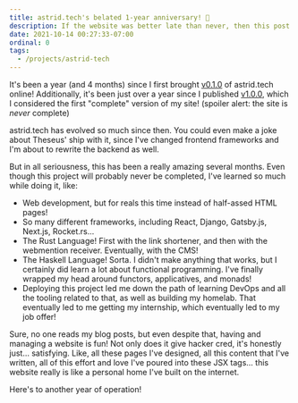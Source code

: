 ```yaml
---
title: astrid.tech's belated 1-year anniversary! 🎉
description: If the website was better late than never, then this post is too!
date: 2021-10-14 00:27:33-07:00
ordinal: 0
tags:
  - /projects/astrid-tech
---
```


It's been a year (and 4 months) since I first brought
[v0.1.0](https://github.com/ifd3f/astrid.tech/tree/v0.1.0) of
astrid.tech online! Additionally, it's been just over a year since I published
[v1.0.0](https://github.com/ifd3f/astrid.tech/tree/v1.0.0), which I
considered the first "complete" version of my site! (spoiler alert: the site is
_never_ complete)

astrid.tech has evolved so much since then. You could even make a joke about
Theseus' ship with it, since I've changed frontend frameworks and I'm about to
rewrite the backend as well.

<!-- excerpt -->

But in all seriousness, this has been a really amazing several months. Even
though this project will probably never be completed, I've learned so much while
doing it, like:

- Web development, but for reals this time instead of half-assed HTML pages!
- So many different frameworks, including React, Django, Gatsby.js, Next.js,
  Rocket.rs...
- The Rust Language! First with the link shortener, and then with the webmention
  receiver. Eventually, with the CMS!
- The Haskell Language! Sorta. I didn't make anything that works, but I
  certainly did learn a lot about functional programming. I've finally wrapped
  my head around functors, applicatives, and monads!
- Deploying this project led me down the path of learning DevOps and all the
  tooling related to that, as well as building my homelab. That eventually led
  to me getting my internship, which eventually led to my job offer!

Sure, no one reads my blog posts, but even despite that, having and managing a
website is fun! Not only does it give hacker cred, it's honestly just...
satisfying. Like, all these pages I've designed, all this content that I've
written, all of this effort and love I've poured into these JSX tags... this
website really is like a personal home I've built on the internet.

Here's to another year of operation!
